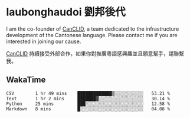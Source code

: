 # laubonghaudoi 劉邦後代

I am the co-founder of [CanCLID](https://github.com/CanCLID), a team dedicated to the infrastructure development of the Cantonese language. Please contact me if you are interested in joining our cause.

[CanCLID](https://github.com/CanCLID) 持續接受外部合作，如果你對推廣粵語感興趣並且願意幫手，請聯繫我。


## WakaTime

<!--START_SECTION:waka-->
```text
CSV        1 hr 49 mins    █████████████▒░░░░░░░░░░░   53.21 % 
Text       1 hr 2 mins     ███████▓░░░░░░░░░░░░░░░░░   30.14 % 
Python     25 mins         ███░░░░░░░░░░░░░░░░░░░░░░   12.58 % 
Markdown   8 mins          █░░░░░░░░░░░░░░░░░░░░░░░░   04.08 % 
```
<!--END_SECTION:waka-->
